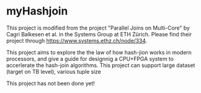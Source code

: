 # myHashjoin

This project is modified from the project "Parallel Joins on Multi-Core" by Cagri Balkesen et al. in the Systems Group at ETH Zürich. Please find their project through https://www.systems.ethz.ch/node/334.

This project aims to explore the the law of how hash-jion works in modern processors, and give a guide for designnig a CPU+FPGA system to accerlerate the hash-join algorithms. This project can support large dataset (target on TB level), various tuple size

This project has not been done yet!
